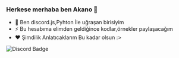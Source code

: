 ### Herkese merhaba ben Akano 👋


- 💬 Ben discord.js,Pyhton İle uğraşan birisiyim
- ⚡ Bu hesabıma elimden geldiğince kodlar,örnekler paylaşacağım
- ❤️ Şimdilik Anlatıcaklarım Bu kadar olsun :>




![Discord Badge](https://cdn.discordapp.com/attachments/816389632043647026/819908928283869244/a_5addc70deebcff805605d2ac9de8b008.gif)
